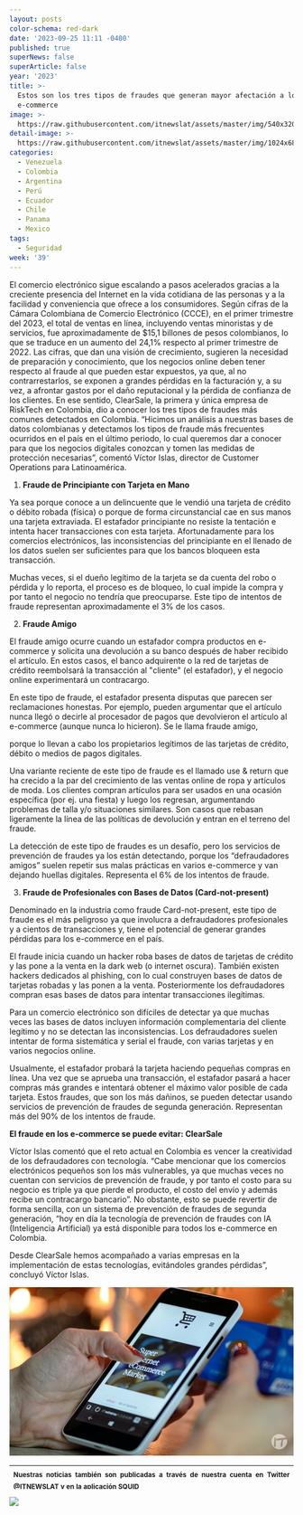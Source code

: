 ```yaml
---
layout: posts
color-schema: red-dark
date: '2023-09-25 11:11 -0400'
published: true
superNews: false
superArticle: false
year: '2023'
title: >-
  Estos son los tres tipos de fraudes que generan mayor afectación a los
  e-commerce
image: >-
  https://raw.githubusercontent.com/itnewslat/assets/master/img/540x320/ecommers-celular-p.jpg
detail-image: >-
  https://raw.githubusercontent.com/itnewslat/assets/master/img/1024x680/ecommers-celular-g.jpg
categories:
  - Venezuela
  - Colombia
  - Argentina
  - Perú
  - Ecuador
  - Chile
  - Panama
  - Mexico
tags:
  - Seguridad
week: '39'
---
```

El comercio electrónico sigue escalando a pasos acelerados gracias a la creciente presencia del Internet en la vida cotidiana de las personas y a la facilidad y conveniencia que ofrece a los consumidores. Según cifras de la Cámara Colombiana de Comercio Electrónico (CCCE), en el primer trimestre del 2023, el total de ventas en línea, incluyendo ventas minoristas y de servicios, fue aproximadamente de $15,1 billones de pesos colombianos, lo que se traduce en un aumento del 24,1% respecto al primer trimestre de 2022. Las cifras, que dan una visión de crecimiento, sugieren la necesidad de preparación y conocimiento, que los negocios online deben tener respecto al fraude al que pueden estar expuestos, ya que, al no contrarrestarlos, se exponen a grandes pérdidas en la facturación y, a su vez, a afrontar gastos por el daño reputacional y la pérdida de confianza de los clientes. En ese sentido, ClearSale, la primera y única empresa de RiskTech en Colombia, dio a conocer los tres tipos de fraudes más comunes detectados en Colombia. “Hicimos un análisis a nuestras bases de datos colombianas y detectamos los tipos de fraude más frecuentes ocurridos en el país en el último periodo, lo cual queremos dar a conocer para que los negocios digitales conozcan y tomen las medidas de protección necesarias”, comentó Víctor Islas, director de Customer Operations para Latinoamérica.

1. **Fraude de Principiante con Tarjeta en Mano**

Ya sea porque conoce a un delincuente que le vendió una tarjeta de crédito o débito robada (física) o porque de forma circunstancial cae en sus manos una tarjeta extraviada. El estafador principiante no resiste la tentación e intenta hacer transacciones con esta tarjeta. Afortunadamente para los comercios electrónicos, las inconsistencias del principiante en el llenado de los datos suelen ser suficientes para que los bancos bloqueen esta transacción.

Muchas veces, si el dueño legítimo de la tarjeta se da cuenta del robo o pérdida y lo reporta, el proceso es de bloqueo, lo cual impide la compra y por tanto el negocio no tendría que preocuparse. Este tipo de intentos de fraude representan aproximadamente el 3% de los casos.

2. **Fraude Amigo**

El fraude amigo ocurre cuando un estafador compra productos en e-commerce y solicita una devolución a su banco después de haber recibido el artículo. En estos casos, el banco adquirente o la red de tarjetas de crédito reembolsará la transacción al "cliente" (el estafador), y el negocio online experimentará un contracargo.

En este tipo de fraude, el estafador presenta disputas que parecen ser reclamaciones honestas. Por ejemplo, pueden argumentar que el artículo nunca llegó o decirle al procesador de pagos que devolvieron el artículo al e-commerce (aunque nunca lo hicieron). Se le llama fraude amigo,

porque lo llevan a cabo los propietarios legítimos de las tarjetas de crédito, débito o medios de pagos digitales.

Una variante reciente de este tipo de fraude es el llamado use & return que ha crecido a la par del crecimiento de las ventas online de ropa y artículos de moda. Los clientes compran artículos para ser usados en una ocasión específica (por ej. una fiesta) y luego los regresan, argumentando problemas de talla y/o situaciones similares. Son casos que rebasan ligeramente la línea de las políticas de devolución y entran en el terreno del fraude.

La detección de este tipo de fraudes es un desafío, pero los servicios de prevención de fraudes ya los están detectando, porque los “defraudadores amigos” suelen repetir sus malas prácticas en varios e-commerce y van dejando huellas digitales. Representa el 6% de los intentos de fraude.

3. **Fraude de Profesionales con Bases de Datos (Card-not-present)**

Denominado en la industria como fraude Card-not-present, este tipo de fraude es el más peligroso ya que involucra a defraudadores profesionales y a cientos de transacciones y, tiene el potencial de generar grandes pérdidas para los e-commerce en el país.

El fraude inicia cuando un hacker roba bases de datos de tarjetas de crédito y las pone a la venta en la dark web (o internet oscura). También existen hackers dedicados al phishing, con lo cual construyen bases de datos de tarjetas robadas y las ponen a la venta. Posteriormente los defraudadores compran esas bases de datos para intentar transacciones ilegítimas.

Para un comercio electrónico son difíciles de detectar ya que muchas veces las bases de datos incluyen información complementaria del cliente legítimo y no se detectan las inconsistencias. Los defraudadores suelen intentar de forma sistemática y serial el fraude, con varias tarjetas y en varios negocios online.

Usualmente, el estafador probará la tarjeta haciendo pequeñas compras en línea. Una vez que se aprueba una transacción, el estafador pasará a hacer compras más grandes e intentará obtener el máximo valor posible de cada tarjeta. Estos fraudes, que son los más dañinos, se pueden detectar usando servicios de prevención de fraudes de segunda generación. Representan más del 90% de los intentos de fraude.

**El fraude en los e-commerce se puede evitar: ClearSale**

Víctor Islas comentó que el reto actual en Colombia es vencer la creatividad de los defraudadores con tecnología. “Cabe mencionar que los comercios electrónicos pequeños son los más vulnerables, ya que muchas veces no cuentan con servicios de prevención de fraude, y por tanto el costo para su negocio es triple ya que pierde el producto, el costo del envío y además recibe un contracargo bancario”. No obstante, esto se puede revertir de forma sencilla, con un sistema de prevención de fraudes de segunda generación, “hoy en día la tecnología de prevención de fraudes con IA (Inteligencia Artificial) ya está disponible para todos los e-commerce en Colombia.

Desde ClearSale hemos acompañado a varias empresas en la implementación de estas tecnologías, evitándoles grandes pérdidas”, concluyó Víctor Islas.

![](https://raw.githubusercontent.com/itnewslat/assets/master/img/540x320/ecommers-celular-p.jpg)

<table style="height: 42px;" width="569">
<tbody>
<tr>
<td style="text-align: justify;"><sub><strong>Nuestras noticias también son publicadas a través de nuestra cuenta en Twitter <a href="https://twitter.com/itnewslat?lang=es">@ITNEWSLAT</a> y en la aplicación <a href="https://squidapp.co/en/">SQUID</a></strong></sub></td>
</tr>
</tbody>
</table>

<img src="https://tracker.metricool.com/c3po.jpg?hash=56f88a41e39ab42c063cc51676587a04"/>